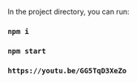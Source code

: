 In the project directory, you can run:

### `npm i`

### `npm start`



### `https://youtu.be/GG5TqD3XeZo`
